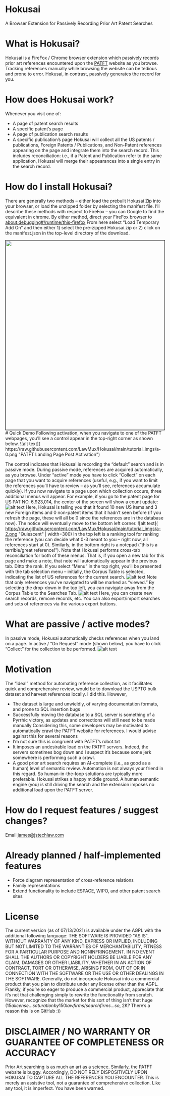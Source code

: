 # Hokusai
A Browser Extension for Passively Recording Prior Art Patent Searches
# What is Hokusai?
Hokusai is a FireFox / Chrome browser extension which passively records prior art references encountered upon the [PATFT](https://patft.uspto.gov/) website as you browse.  Tracking references manually while browsing the website can be tedious and prone to error.  Hokusai, in contrast, passively generates the record for you.
# How does Hokusai work?
Whenever you visit one of:
* A page of patent search results
* A specific patent’s page
* A page of publication search results
* A specific publication’s page
Hokusai will collect all the US patents / publications, Foreign Patents / Publications, and Non-Patent references appearing on the page and integrate them into the search record.   This includes reconciliation: i.e., if a Patent and Publication refer to the same application, Hokusai will merge their appearances into a single entry in the search record.
# How do I install Hokusai?
There are generally two methods – either load the prebuilt Hokusai Zip into your browser, or load the unzipped folder by selecting the manifest file.  I’ll describe these methods with respect to FireFox – you can Google to find the equivalent in chrome.
By either method, direct your FireFox browser to 
[about:debugging#/runtime/this-firefox]( about:debugging#/runtime/this-firefox)
From here select “Load Temporary Add On” and then either 1) select the pre-zipped Hokusai.zip or 2) click on the manifest.json in the top-level directory of the download.

<img src="https://raw.githubusercontent.com/LawMux/Hokusai/main/tutorial_imgs/a-6.png" width="600" style="margin:0 auto; display:block; border:1px solid black;">
# Quick Demo
Following activation, when you navigate to one of the PATFT webpages, you’ll see a control appear in the top-right corner as shown below.
![alt text]( https://raw.githubusercontent.com/LawMux/Hokusai/main/tutorial_imgs/a-0.png "PATFT Landing Page Post Activation")

The control indicates that Hokusai is recording the “default” search and is in passive mode.  During passive mode, references are acquired automatically, as you browse.  Under “active” mode you have to click “Collect” on each page that you want to acquire references (useful, e.g., if you want to limit the references you’ll have to review – as you’ll see, references accumulate quickly).
If you now navigate to a page upon which collection occurs, three additional menus will appear.  For example, if you go to the patent page for US PAT NO. 6,923,014, the center of the screen will show a count update:
![alt text]( https://raw.githubusercontent.com/LawMux/Hokusai/main/tutorial_imgs/a-1.png "First Encounter")
Here, Hokusai is telling you that it found 10 new US items and 3 new Foreign items and 0 non-patent items that it hadn’t seen before (if you refresh the page, these will all be 0 since the references are in the database now).  The notice will eventually move to the bottom left corner.
![alt text]( https://raw.githubusercontent.com/LawMux/Hokusai/main/tutorial_imgs/a-2.png "Quiescent" | width=300)
In the top left is a ranking tool for ranking the reference (you can decide what 0-3 meant to you – right now, all references start at 0).  Similarly, in the bottom right is a notepad (“this is a terrible/great reference!”).  Note that Hokusai performs cross-tab reconciliation for both of these menus.  That is, if you open a new tab for this page and make a note, that note will automatically appear in the previous tab.  Ditto the rank.
If you select “Menu” in the top right, you’ll be presented with the tab selection menu – initially, the Corpus Table is selected, indicating the list of US references for the current search.
![alt text]( https://raw.githubusercontent.com/LawMux/Hokusai/main/tutorial_imgs/a-3.png "Corpus Tab" )
Note that only references you’ve navigated to will be marked as “viewed.”  By selecting the drop-down in the top left, you can navigate away from the Corpus Table to the Searches Tab.
![alt text]( https://raw.githubusercontent.com/LawMux/Hokusai/main/tutorial_imgs/a-4.png "Searches Tab")
Here, you can create new search records, remove records, etc.  You can also export/import searches and sets of references via the various export buttons.
# What are passive / active modes?
In passive mode, Hokusai automatically checks references when you land on a page.
In active / “On Request” mode (shown below), you have to click “Collect” for the collection to be performed.
![alt text]( https://raw.githubusercontent.com/LawMux/Hokusai/main/tutorial_imgs/a-5.png "Active Mode" )

# Motivation
The “ideal” method for automating reference collection, as it facilitates quick and comprehensive review, would be to download  the USPTO bulk dataset and harvest references locally.  I did this.  However,  
* The dataset is large and unwieldly, of varying documentation formats, and prone to SQL insertion bugs 
* Successfully moving the database to a SQL server is something of a Pyrrhic victory, as updates and corrections will still need to be made manually 
Considering this, some developers may be motivated to automatically crawl the PATFT website for references.  I would advise against this for several reasons
* I’m not sure this is congruent with PATFT’s robot.txt
* It imposes an undesirable load on the PATFT servers.  Indeed, the servers sometimes bog down and I suspect it’s because some jerk somewhere is performing such a crawl. 
* A good prior art search requires an AI-complete (i.e., as good as a human) level of semantic review.  Automation is not always your friend in this regard.  So human-in-the-loop solutions are typically more preferable.
Hokusai strikes a happy middle ground.  A human semantic engine (you) is still driving the search and the extension imposes no additional load upon the PATFT server. 
 # How do I request features / suggest changes?
Email [james@jstechlaw.com](mailto:james@jstechlaw.com)
# Already planned / half-implemented features
* Force diagram representation of cross-reference relations
* Family representations
* Extend functionality to include ESPACE, WIPO, and other patent search sites
# License
The current version (as of 07/13/2021) is available under the AGPL with the additional following language:
THE SOFTWARE IS PROVIDED "AS IS", WITHOUT WARRANTY OF ANY KIND, EXPRESS OR IMPLIED, INCLUDING BUT NOT LIMITED TO THE WARRANTIES OF MERCHANTABILITY, FITNESS FOR A PARTICULAR PURPOSE AND NONINFRINGEMENT. IN NO EVENT SHALL THE AUTHORS OR COPYRIGHT HOLDERS BE LIABLE FOR ANY CLAIM, DAMAGES OR OTHER LIABILITY, WHETHER IN AN ACTION OF CONTRACT, TORT OR OTHERWISE, ARISING FROM, OUT OF OR IN CONNECTION WITH THE SOFTWARE OR THE USE OR OTHER DEALINGS IN THE SOFTWARE.
Generally, do not incorporate Hokusai into a commercial product that you plan to distribute under any license other than the AGPL.  Frankly, if you’re so eager to produce a commercial product, appreciate that it’s not that challenging simply to rewrite the functionality from scratch.  However, recognize that the market for this sort of thing isn’t that huge ($15 a license . . . saturation by 150 law firms / search firms . . . so, ~$2K?  There’s a reason this is on GitHub :)) 
# DISCLAIMER / NO WARRANTY OR GUARANTEE OF COMPLETENESS OR ACCURACY
Prior Art searching is as much an art as a science.  Similarly, the PATFT website is buggy.  Accordingly, DO NOT RELY DISPOSITIVELY UPON HOKUSAI TO CAPTURE ALL THE REFERENCES YOU ENCOUNTER.  This is merely an assistive tool, not a guarantee of comprehensive collection.  Like any tool, it is imperfect.  You have been warned.



